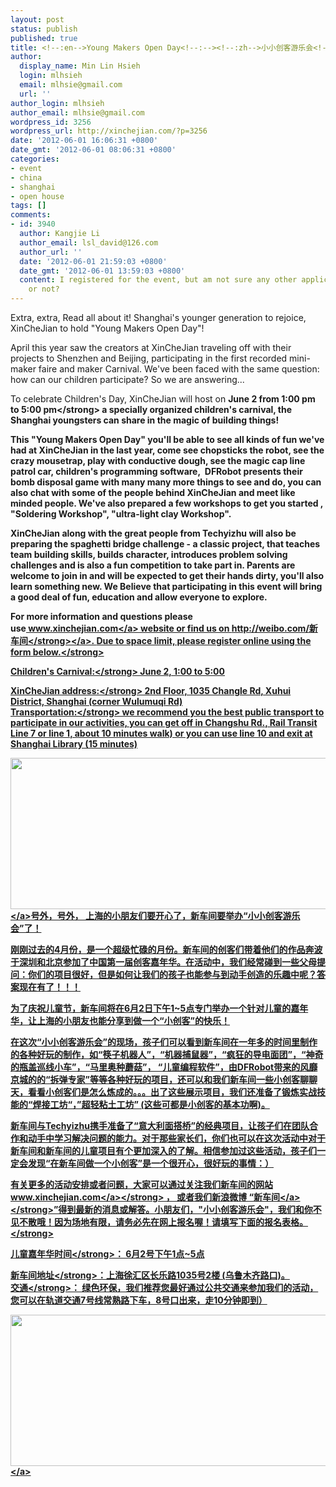 ```yaml
---
layout: post
status: publish
published: true
title: <!--:en-->Young Makers Open Day<!--:--><!--:zh-->小小创客游乐会<!--:-->
author:
  display_name: Min Lin Hsieh
  login: mlhsieh
  email: mlhsie@gmail.com
  url: ''
author_login: mlhsieh
author_email: mlhsie@gmail.com
wordpress_id: 3256
wordpress_url: http://xinchejian.com/?p=3256
date: '2012-06-01 16:06:31 +0800'
date_gmt: '2012-06-01 08:06:31 +0800'
categories:
- event
- china
- shanghai
- open house
tags: []
comments:
- id: 3940
  author: Kangjie Li
  author_email: lsl_david@126.com
  author_url: ''
  date: '2012-06-01 21:59:03 +0800'
  date_gmt: '2012-06-01 13:59:03 +0800'
  content: I registered for the event, but am not sure any other application for it
    or not?
---
```

<p><!--:en-->Extra, extra, Read all about it! Shanghai's younger generation to rejoice, XinCheJian to hold "Young Makers Open Day"!</p>
<p>April this year saw the creators at XinCheJian traveling off with their projects to Shenzhen and Beijing, participating in the first recorded mini-maker faire and maker Carnival. We've been faced with the same question: how can our children participate? So we are answering...</p>
<p>To celebrate Children's Day, XinCheJian will host on&nbsp;<strong>June 2 from 1:00 pm to 5:00 pm<&#47;strong>&nbsp;a specially organized children's carnival, the Shanghai youngsters can share in the magic of building things!</p>
<p>This "Young Makers Open Day" you'll be able to see all kinds of fun we've had at XinCheJian in the last year, come see chopsticks the robot, see the crazy mousetrap, play with conductive dough, see the magic cap line patrol car, children's programming software,&nbsp; DFRobot presents their bomb disposal game with many many more things to see and do, you can also chat with some of the people behind XinCheJian and meet like minded people. We've also prepared a few workshops to get you started , "Soldering Workshop", "ultra-light clay Workshop".</p>
<p>XinCheJian along with the great people from Techyizhu will also be preparing the spaghetti bridge challenge - a classic project, that teaches team building skills, builds character, introduces problem solving challenges and is also a fun competition to take part in. Parents are welcome to join in and will be expected to get their hands dirty, you'll also learn something new. We Believe that participating in this event will bring a good deal of fun, education and allow everyone to explore.</p>
<p>For more information and questions please use<a title="xinchejian" href="http:&#47;&#47;www.xinchejian.com&#47;">&nbsp;www.xinchejian.com<&#47;a>&nbsp;website or find us on&nbsp;<a href="http:&#47;&#47;weibo.com&#47;%E6%96%B0%E8%BD%A6%E9%97%B4">http:&#47;&#47;weibo.com&#47;<strong>新车间<&#47;strong><&#47;a>.&nbsp;<strong>Due to space limit, please register online using the form below.<&#47;strong></p>
<p><strong>Children's Carnival:<&#47;strong>&nbsp;June 2, 1:00 to 5:00</p>
<p><strong>XinCheJian address:<&#47;strong>&nbsp;2nd Floor, 1035 Changle Rd, Xuhui District, Shanghai (corner Wulumuqi Rd)<br />
<strong>Transportation:<&#47;strong>&nbsp;we recommend you the best public transport to participate in our activities, you can get off in Changshu Rd., Rail Transit Line 7 or line 1, about 10 minutes walk) or you can use line 10 and exit at Shanghai Library (15 minutes)</p>
<p><a href="http:&#47;&#47;xinchejian.com&#47;wp-content&#47;uploads&#47;2012&#47;05&#47;Picture-43.png"><img title="Picture 43" src="http:&#47;&#47;xinchejian.com&#47;wp-content&#47;uploads&#47;2012&#47;05&#47;Picture-43.png" alt="" width="719" height="242" &#47;><&#47;a><!--:--><!--:zh-->号外，号外， 上海的小朋友们要开心了，新车间要举办&ldquo;小小创客游乐会&rdquo;了！</p>
<p>刚刚过去的4月份，是一个超级忙碌的月份。新车间的创客们带着他们的作品奔波于深圳和北京参加了中国第一届创客嘉年华。在活动中，我们经常碰到一些父母提问：你们的项目很好，但是如何让我们的孩子也能参与到动手创造的乐趣中呢？答案现在有了！！！</p>
<p>为了庆祝儿童节，新车间将在6月2日下午1~5点专门举办一个针对儿童的嘉年华，让上海的小朋友也能分享到做一个&ldquo;小创客&rdquo;的快乐！</p>
<p>在这次&ldquo;小小创客游乐会&rdquo;的现场，孩子们可以看到新车间在一年多的时间里制作的各种好玩的制作，如&ldquo;筷子机器人&rdquo;，&ldquo;机器捕鼠器&rdquo;，&ldquo;疯狂的导电面团&rdquo;，&ldquo;神奇的瓶盖巡线小车&rdquo;，&ldquo;马里奥种蘑菇&rdquo;， &ldquo;儿童编程软件&rdquo;，由DFRobot带来的风靡京城的的&ldquo;拆弹专家&rdquo;等等各种好玩的项目，还可以和我们新车间一些小创客聊聊天，看看小创客们是怎么炼成的。。。出了这些展示项目，我们还准备了锻炼实战技能的&ldquo;焊接工坊&ldquo;，&rdquo;超轻粘土工坊&rdquo; (这些可都是小创客的基本功啊)。</p>
<p>新车间与Techyizhu携手准备了&ldquo;意大利面搭桥&rdquo;的经典项目，让孩子们在团队合作和动手中学习解决问题的能力。对于那些家长们，你们也可以在这次活动中对于新车间和新车间的儿童项目有个更加深入的了解。相信参加过这些活动，孩子们一定会发现&ldquo;在新车间做一个小创客&rdquo;是一个很开心，很好玩的事情：）</p>
<p>有关更多的活动安排或者问题，大家可以通过关注我们新车间的网站<strong><a href="http:&#47;&#47;www.xinchejian.com&#47;">www.xinchejian.com<&#47;a><&#47;strong>&nbsp;， 或者我们新浪微博 &ldquo;<strong><a href="http:&#47;&#47;weibo.com&#47;xinchejian" target="_blank">新车间<&#47;a><&#47;strong>&rdquo;得到最新的消息或解答。小朋友们，"小小创客游乐会"，我们和你不见不散哦！<strong>因为场地有限，请务必先在网上报名喔！请填写下面的报名表格。<&#47;strong></p>
<p><strong>儿童嘉年华时间<&#47;strong>： 6月2号下午1点~5点</p>
<p><strong>新车间地址<&#47;strong>：上海徐汇区长乐路1035号2楼 (乌鲁木齐路口)。<br />
<strong>交通<&#47;strong>： 绿色环保，我们推荐您最好通过公共交通来参加我们的活动，您可以在轨道交通7号线常熟路下车，8号口出来，走10分钟即到）</p>
<p><a href="http:&#47;&#47;xinchejian.com&#47;wp-content&#47;uploads&#47;2012&#47;05&#47;Picture-43.png"><img title="Picture 43" src="http:&#47;&#47;xinchejian.com&#47;wp-content&#47;uploads&#47;2012&#47;05&#47;Picture-43.png" alt="" width="719" height="242" &#47;><&#47;a><!--:--></p>

